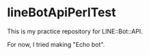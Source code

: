 # lineBotApiPerlTest
This is my practice repository for LINE::Bot::API.

For now, I tried making "Echo bot".